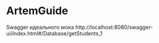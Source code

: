 # ArtemGuide
Swagger идеального мока http://localhost:8080/swagger-ui/index.html#/Database/getStudents_1
